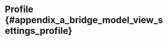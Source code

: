 Profile {#appendix_a_bridge_model_view_settings_profile}
==============================================
